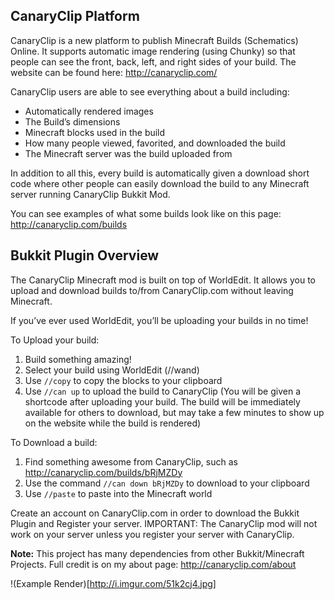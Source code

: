 ## CanaryClip Platform

CanaryClip is a new platform to publish Minecraft Builds (Schematics) Online. It supports automatic image rendering (using Chunky) so that people can see the front, back, left, and right sides of your build. The website can be found here: http://canaryclip.com/

CanaryClip users are able to see everything about a build including:
* Automatically rendered images
* The Build’s dimensions
* Minecraft blocks used in the build
* How many people viewed, favorited, and downloaded the build
* The Minecraft server was the build uploaded from

In addition to all this, every build is automatically given a download short code where other people can easily download the build to any Minecraft server running CanaryClip Bukkit Mod.

You can see examples of what some builds look like on this page: http://canaryclip.com/builds

## Bukkit Plugin Overview

The CanaryClip Minecraft mod is built on top of WorldEdit. It allows you to upload and download builds to/from CanaryClip.com without leaving Minecraft.

If you’ve ever used WorldEdit, you’ll be uploading your builds in no time!

To Upload your build:

1. Build something amazing!
2. Select your build using WorldEdit (//wand)
3. Use `//copy` to copy the blocks to your clipboard
4. Use `//can up` to upload the build to CanaryClip (You will be given a shortcode after uploading your build. The build will be immediately available for others to download, but may take a few minutes to show up on the website while the build is rendered)

To Download a build:

1. Find something awesome from CanaryClip, such as http://canaryclip.com/builds/bRjMZDy
2. Use the command `//can down bRjMZDy` to download to your clipboard
3. Use `//paste` to paste into the Minecraft world

Create an account on CanaryClip.com in order to download the Bukkit Plugin and Register your server. IMPORTANT: The CanaryClip mod will not work on your server unless you register your server with CanaryClip.

**Note:** This project has many dependencies from other Bukkit/Minecraft Projects. Full credit is on my about page: http://canaryclip.com/about

!(Example Render)[http://i.imgur.com/51k2cj4.jpg]
